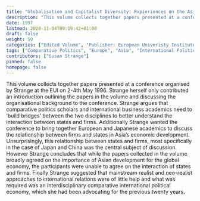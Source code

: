 ```yaml
---
title: "Globalisation and Capitalist Diversity: Expieriences on the Asian Mainland"
description: "This volume collects together papers presented at a conference organised by Strange at the EUI on 2-4th May 1996. Strange herself only contributed an introduction outlining the papers in the volume and discussing the organisational background to the conference. Strange argues that comparative politics scholars and international business academics need to ‘build bridges’ between the two disciplines to better understand the interaction between states and firms. Additionally Strange wanted the conference to bring together European and Japanese academics to discuss the relationship between firms and states in Asia’s economic development. Unsurprisingly, this relationship between states and firms, most specifically in the case of Japan and China was the central subject of discussion. However Strange concludes that while the papers collected in the volume broadly agreed on the importance of Asian development for the global economy, the participants were unable to agree on the interaction of states and firms. Finally Strange suggested that mainstream realist and neo-realist approaches to international relations were of little help and what was required was an interdisciplinary comparative international political economy, which she had been advocating for the previous twenty years."
date: 1997
lastmod: 2020-11-04T09:19:42+01:00
draft: false
weight: 50
categories: ["Edited Volume", "Publisher: European Univeristy Institute", "Robert Schulman Centre"]
tags: ["Comparative Politics", "Europe", "Asia", "International Political Economy"]
contributors: ["Susan Strange"]
pinned: false
homepage: false
---
```


This volume collects together papers presented at a conference organised by Strange at the EUI on 2-4th May 1996. Strange herself only contributed an introduction outlining the papers in the volume and discussing the organisational background to the conference. Strange argues that comparative politics scholars and international business academics need to ‘build bridges’ between the two disciplines to better understand the interaction between states and firms. Additionally Strange wanted the conference to bring together European and Japanese academics to discuss the relationship between firms and states in Asia’s economic development. Unsurprisingly, this relationship between states and firms, most specifically in the case of Japan and China was the central subject of discussion. However Strange concludes that while the papers collected in the volume broadly agreed on the importance of Asian development for the global economy, the participants were unable to agree on the interaction of states and firms. Finally Strange suggested that mainstream realist and neo-realist approaches to international relations were of little help and what was required was an interdisciplinary comparative international political economy, which she had been advocating for the previous twenty years.

